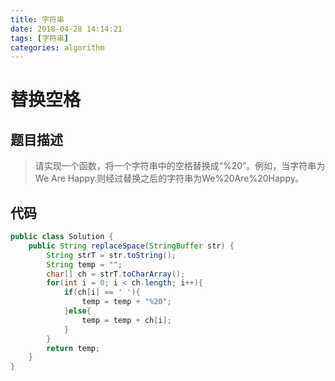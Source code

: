 ```yaml
---
title: 字符串 
date: 2018-04-28 14:14:21
tags: [字符串]
categories: algorithm
---
```

# 替换空格  
## 题目描述
> 请实现一个函数，将一个字符串中的空格替换成“%20”。例如，当字符串为We Are Happy.则经过替换之后的字符串为We%20Are%20Happy。
## 代码
```java
public class Solution {
    public String replaceSpace(StringBuffer str) {
        String strT = str.toString();
        String temp = "";
        char[] ch = strT.toCharArray();
        for(int i = 0; i < ch.length; i++){
            if(ch[i] == ' '){
                temp = temp + "%20";
            }else{
                temp = temp + ch[i];
            }
        }
        return temp;
    }
}
```




